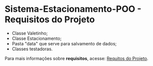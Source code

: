 # Sistema-Estacionamento-POO - Requisitos do Projeto

- Classe Valetinho;
- Classe Estacionamento;
- Pasta "data" que serve para salvamento de dados;
- Classes testadoras.

Para mais informações sobre **requisitos**, acesse:
[Requitos do Projeto](https://drive.google.com/file/d/1U82GVsL4xTz1QhWNydE2n77kamBKyCPy/view?usp=share_link).
